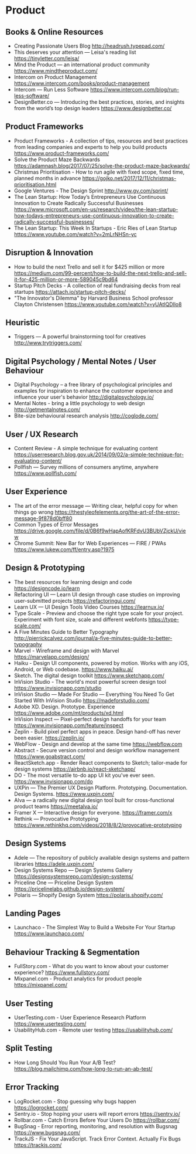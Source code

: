 # Product

## Books & Online Resources

* Creating Passionate Users Blog
  http://headrush.typepad.com/
* This deserves your attention — Leisa's reading list
  https://tinyletter.com/leisa/
* Mind the Product — an international product community
  https://www.mindtheproduct.com/
* Intercom on Product Management
  https://www.intercom.com/books/product-management
* Intercom — Run Less Software
  https://www.intercom.com/blog/run-less-software/
* DesignBetter.co — Introducing the best practices, stories, and insights from the world’s top design leaders
  https://www.designbetter.co/

## Product Frameworks

* Product Frameworks - A collection of tips, resources and best practices from leading companies and experts to help you build products
  https://www.product-frameworks.com/
* Solve the Product Maze Backwards
  https://adamnash.blog/2017/07/25/solve-the-product-maze-backwards/
* Christmas Prioritisation - How to run agile with fixed scope, fixed time, planned months in advance
  https://gojko.net/2017/12/11/christmas-prioritisation.html
* Google Ventures - The Design Sprint
  http://www.gv.com/sprint/
* The Lean Startup: How Today’s Entrepreneurs Use Continuous Innovation to Create Radically Successful Businesses https://www.microsoft.com/en-us/research/video/the-lean-startup-how-todays-entrepreneurs-use-continuous-innovation-to-create-radically-successful-businesses/
* The Lean Startup: This Week In Startups - Eric Ries of Lean Startup https://www.youtube.com/watch?v=2mLrNHSn-yc

## Disruption & Innovation

* How to build the next Trello and sell it for $425 million or more
  https://medium.com/99-percent/how-to-build-the-next-trello-and-sell-it-for-425-million-or-more-589045c9bd64
* Startup Pitch Decks - A collection of real fundraising decks from real startups
  https://attach.io/startup-pitch-decks/
* "The Innovator's Dilemma" by Harvard Business School professor Clayton Christensen
  https://www.youtube.com/watch?v=yUAtIQDllo8

## Heuristic

* Triggers — A powerful brainstorming tool for creatives
  http://www.trytriggers.com/

## Digital Psychology / Mental Notes / User Behaviour

* Digital Psychology – a free library of psychological principles and examples for inspiration to enhance the customer experience and influence your user's behavior 
  http://digitalpsychology.io/
* Mental Notes - bring a little psychology to web design
  http://getmentalnotes.com/
* Bite-size behavioural research analysis
  http://coglode.com/
  
## User / UX Research

* Content Review - A simple technique for evaluating content
  https://userresearch.blog.gov.uk/2014/09/02/a-simple-technique-for-evaluating-content/
* Pollfish — Survey millions of consumers anytime, anywhere
  https://www.pollfish.com/

## User Experience 

* The art of the error message — Writing clear, helpful copy for when things go wrong
  https://thestyleofelements.org/the-art-of-the-error-message-9f878d0bff80
* Common Types of Error Messages
  https://drive.google.com/file/d/0B6f9wHapAofKRFdvU3BUbVZjckU/view
* Chrome Summit: New Bar for Web Experiences — FIRE / PWAs
  https://www.lukew.com/ff/entry.asp?1975

## Design & Prototyping

* The best resources for learning design and code
  https://designcode.io/learn
* Refactoring UI — Learn UI design through case studies on improving user-submitted projects
  https://refactoringui.com/
* Learn UX — UI Design Tools Video Courses
  https://learnux.io/
* Type Scale - Preview and choose the right type scale for your project. Experiment with font size, scale and different webfonts
  https://type-scale.com/
* A Five Minutes Guide to Better Typography
  http://pierrickcalvez.com/journal/a-five-minutes-guide-to-better-typography
* Marvel - Wireframe and design with Marvel
  https://marvelapp.com/design/
* Haiku - Design UI components, powered by motion. Works with any iOS, Android, or Web codebase.
  https://www.haiku.ai/
* Sketch. The digital design toolkit
  https://www.sketchapp.com/
* InVision Studio - The world's most powerful screen design tool
  https://www.invisionapp.com/studio
* InVision Studio — Made For Studio — Everything You Need To Get Started With InVision Studio
  https://madeforstudio.com/
* Adobe XD. Design. Prototype. Experience
  https://www.adobe.com/mt/products/xd.html
* InVision Inspect — Pixel-perfect design handoffs for your team
  https://www.invisionapp.com/feature/inspect
* Zeplin - Build pixel perfect apps in peace. Design hand-off has never been easier.
  https://zeplin.io/
* WebFlow - Design and develop at the same time
  https://webflow.com
* Abstract - Secure version control and design workflow management
  https://www.goabstract.com/
* ReactSketch.app - Render React components to Sketch; tailor-made for design systems
  https://airbnb.io/react-sketchapp/
* DO - The most versatile to-do app UI kit you've ever seen.
  https://www.invisionapp.com/do
* UXPin — The Premier UX Design Platform. Prototyping. Documentation. Design Systems.
  https://www.uxpin.com/
* Alva — a radically new digital design tool built for cross-functional product teams
  https://meetalva.io/
* Framer X — Interactive design for everyone.
  https://framer.com/x
* Rethink — Provocative Prototyping
  https://www.rethinkhq.com/videos/2018/8/2/provocative-prototyping
  
## Design Systems

* Adele — The repository of publicly available design systems and pattern libraries
  https://adele.uxpin.com/
* Design Systems Repo — Design Systems Gallery
  https://designsystemsrepo.com/design-systems/
* Priceline One — Priceline Design System
  https://pricelinelabs.github.io/design-system/
* Polaris — Shopify Design System
  https://polaris.shopify.com/

## Landing Pages

* Launchaco - The Simplest Way to Build a Website For Your Startup
  https://www.launchaco.com/

## Behaviour Tracking & Segmentation

* FullStory.com - What do you want to know about your customer experience?
  https://www.fullstory.com/
* Mixpanel.com - Product analytics for product people
  https://mixpanel.com/

## User Testing

* UserTesting.com - User Experience Research Platform
  https://www.usertesting.com/
* UsabilityHub.com - Remote user testing
  https://usabilityhub.com/

## Split Testing

* How Long Should You Run Your A/B Test?
  https://blog.mailchimp.com/how-long-to-run-an-ab-test/

## Error Tracking

* LogRocket.com - Stop guessing why bugs happen
  https://logrocket.com/
* Sentry.io - Stop hoping your users will report errors
  https://sentry.io/
* Rollbar.com - Catch Errors Before Your Users Do
  https://rollbar.com/
* BugSnag - Error reporting, monitoring, and resolution with Bugsnag
  https://www.bugsnag.com/
* TrackJS - Fix Your JavaScript. Track Error Context. Actually Fix Bugs
  https://trackjs.com/
